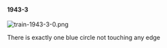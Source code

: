 #### 1943-3
![train-1943-3-0.png](https://github.com/lil-lab/nlvr/raw/master/nlvr/train/images/78/train-1943-3-0.png "train-1943-3-0.png")

There is exactly one blue circle not touching any edge